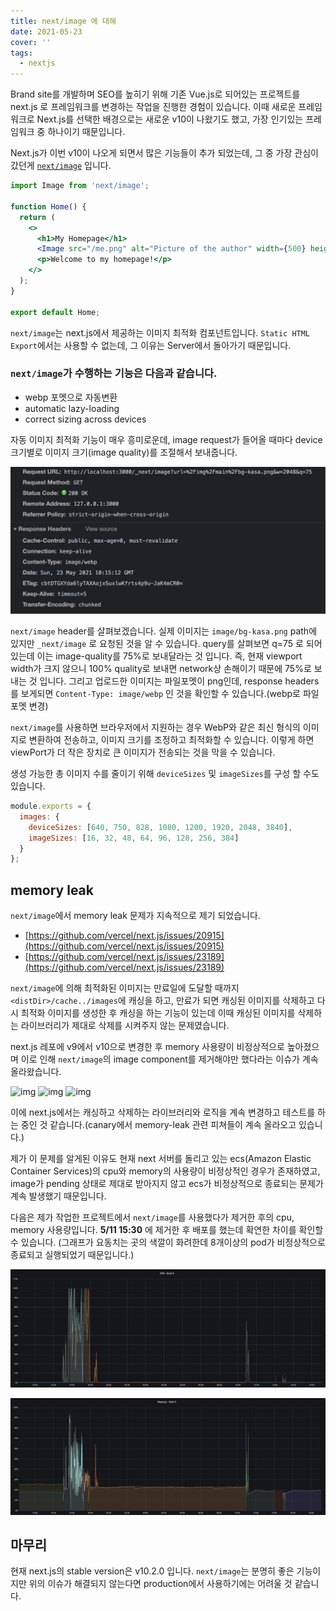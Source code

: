 ```yaml
---
title: next/image 에 대해
date: 2021-05-23
cover: ''
tags:
  - nextjs
---
```


Brand site를 개발하며 SEO를 높히기 위해 기존 Vue.js로 되어있는 프로젝트를 next.js 로 프레임워크를 변경하는 작업을 진행한 경험이 있습니다. 이때 새로운 프레임워크로 Next.js를 선택한 배경으로는 새로운 v10이 나왔기도 했고, 가장 인기있는 프레임워크 중 하나이기 때문입니다.

Next.js가 이번 v10이 나오게 되면서 많은 기능들이 추가 되었는데, 그 중 가장 관심이 갔던게 [`next/image`](https://nextjs.org/blog/next-10#built-in-image-component-and-automatic-image-optimization) 입니다.

```jsx
import Image from 'next/image';

function Home() {
  return (
    <>
      <h1>My Homepage</h1>
      <Image src="/me.png" alt="Picture of the author" width={500} height={500} />
      <p>Welcome to my homepage!</p>
    </>
  );
}

export default Home;
```

`next/image`는 next.js에서 제공하는 이미지 최적화 컴포넌트입니다. `Static HTML Export`에서는 사용할 수 없는데, 그 이유는 Server에서 돌아가기 때문입니다.

### `next/image`가 수행하는 기능은 다음과 같습니다.

- webp 포멧으로 자동변환
- automatic lazy-loading
- correct sizing across devices

자동 이미지 최적화 기능이 매우 흥미로운데, image request가 들어올 때마다 device 크기별로 이미지 크기(image quality)를 조절해서 보내줍니다.

![next-image-header](../images/next-image.png)

`next/image` header를 살펴보겠습니다.
실제 이미지는 `image/bg-kasa.png` path에 있지만 `_next/image` 로 요청된 것을 알 수 있습니다. query를 살펴보면 q=75 로 되어있는데 이는 image-quality를 75%로 보내달라는 것 입니다. 즉, 현재 viewport width가 크지 않으니 100% quality로 보내면 network상 손해이기 때문에 75%로 보내는 것 입니다. 그리고 업로드한 이미지는 파일포멧이 png인데, response headers를 보게되면 `Content-Type: image/webp` 인 것을 확인할 수 있습니다.(webp로 파일포멧 변경)

`next/image`를 사용하면 브라우저에서 지원하는 경우 WebP와 같은 최신 형식의 이미지로 변환하여 전송하고, 이미지 크기를 조정하고 최적화할 수 있습니다. 이렇게 하면 viewPort가 더 작은 장치로 큰 이미지가 전송되는 것을 막을 수 있습니다.

생성 가능한 총 이미지 수를 줄이기 위해 `deviceSizes` 및 `imageSizes`를 구성 할 수도 있습니다.

```js
module.exports = {
  images: {
    deviceSizes: [640, 750, 828, 1080, 1200, 1920, 2048, 3840],
    imageSizes: [16, 32, 48, 64, 96, 128, 256, 384]
  }
};
```

## memory leak

`next/image`에서 memory leak 문제가 지속적으로 제기 되었습니다.

- [https://github.com/vercel/next.js/issues/20915](https://github.com/vercel/next.js/issues/20915)
- [https://github.com/vercel/next.js/issues/23189](https://github.com/vercel/next.js/issues/23189)

`next/image`에 의해 최적화된 이미지는 만료일에 도달할 때까지 `<distDir>/cache../images`에 캐싱을 하고, 만료가 되면 캐싱된 이미지를 삭제하고 다시 최적화 이미지를 생성한 후 캐싱을 하는 기능이 있는데 이때 캐싱된 이미지를 삭제하는 라이브러리가 제대로 삭제를 시켜주지 않는 문제였습니다.

next.js 레포에 v9에서 v10으로 변경한 후 memory 사용량이 비정상적으로 높아졌으며 이로 인해 `next/image`의 image component를 제거해야만 했다라는 이슈가 계속 올라왔습니다.

![img](https://camo.githubusercontent.com/d88fbdef185b40d56b3a42a699550a469dbaa28f0ca50e2e344644900b972691/68747470733a2f2f692e696d6775722e636f6d2f434b54457863722e706e67)
![img](https://user-images.githubusercontent.com/13972013/104264344-72379580-5459-11eb-8285-7bb2a50adfa5.png)
![img](https://user-images.githubusercontent.com/6556627/105622606-adc25000-5dc7-11eb-8d65-130845bbbbd8.jpeg)

이에 next.js에서는 캐싱하고 삭제하는 라이브러리와 로직을 계속 변경하고 테스트를 하는 중인 것 같습니다.(canary에서 memory-leak 관련 피쳐들이 계속 올라오고 있습니다.)

제가 이 문제를 알게된 이유도 현재 next 서버를 돌리고 있는 ecs(Amazon Elastic Container Services)의 cpu와 memory의 사용량이 비정상적인 경우가 존재하였고, image가 pending 상태로 제대로 받아지지 않고 ecs가 비정상적으로 종료되는 문제가 계속 발생했기 때문입니다.

다음은 제가 작업한 프로젝트에서 `next/image`를 사용했다가 제거한 후의 cpu, memory 사용량입니다. **5/11 15:30** 에 제거한 후 배포를 했는데 확연한 차이를 확인할 수 있습니다. (그래프가 요동치는 곳의 색깔이 화려한데 8개이상의 pod가 비정상적으로 종료되고 실행되었기 때문입니다.)

![cpu](../images/cpu.png)

![memory](../images/memory.png)

## 마무리

현재 next.js의 stable version은 v10.2.0 입니다. `next/image`는 분명히 좋은 기능이지만 위의 이슈가 해결되지 않는다면 production에서 사용하기에는 어려울 것 같습니다.
